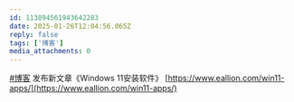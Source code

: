 ```yaml
---
id: 113894561943642283
date: 2025-01-26T12:04:56.065Z
reply: false
tags: ['博客']
media_attachments: 0
---
```


[#博客](https://e5n.cc/tags/%E5%8D%9A%E5%AE%A2) 发布新文章《Windows 11安装软件》 [https://www.eallion.com/win11-apps/](https://www.eallion.com/win11-apps/)

